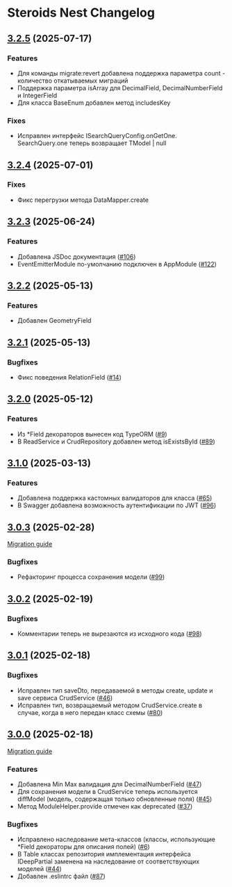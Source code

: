 # Steroids Nest Changelog

## [3.2.5](https://github.com/steroids/nest/compare/3.2.4...3.2.5) (2025-07-17)

### Features

-  Для команды migrate:revert добавлена поддержка параметра count - количество откатываемых миграций
- Поддержка параметра isArray для DecimalField, DecimalNumberField и IntegerField
- Для класса BaseEnum добавлен метод includesKey 

### Fixes

-  Исправлен интерфейс ISearchQueryConfig.onGetOne. SearchQuery.one теперь возвращает TModel | null

## [3.2.4](https://github.com/steroids/nest/compare/3.2.3...3.2.4) (2025-07-01)

### Fixes

-  Фикс перегрузки метода DataMapper.create

## [3.2.3](https://github.com/steroids/nest/compare/3.2.2...3.2.3) (2025-06-24)

### Features

-  Добавлена JSDoc документация ([#106](https://gitlab.kozhindev.com/steroids/steroids-nest/-/issues/106))
-  EventEmitterModule по-умолчанию подключен в AppModule ([#122](https://gitlab.kozhindev.com/steroids/steroids-nest/-/issues/122))

## [3.2.2](https://github.com/steroids/nest/compare/3.2.1...3.2.2) (2025-05-13)

### Features

-   Добавлен GeometryField

## [3.2.1](https://github.com/steroids/nest/compare/3.2.0...3.2.1) (2025-05-13)

### Bugfixes

-   Фикс поведения RelationField ([#14](https://gitlab.kozhindev.com/steroids/steroids-nest/-/issues/14))

## [3.2.0](https://github.com/steroids/nest/compare/3.1.0...3.2.0) (2025-05-12)

### Features

-   Из *Field декораторов вынесен код TypeORM ([#9](https://gitlab.kozhindev.com/steroids/steroids-nest/-/issues/9))
-   В ReadService и CrudRepository добавлен метод isExistsById ([#89](https://gitlab.kozhindev.com/steroids/steroids-nest/-/issues/89))

## [3.1.0](https://github.com/steroids/nest/compare/3.0.3...3.1.0) (2025-03-13)

### Features

-   Добавлена поддержка кастомных валидаторов для класса ([#65](https://gitlab.kozhindev.com/steroids/steroids-nest/-/issues/65))
-   В Swagger добавлена возможность аутентификации по JWT ([#96](https://gitlab.kozhindev.com/steroids/steroids-nest/-/issues/96))

## [3.0.3](https://github.com/steroids/nest/compare/3.0.2...3.0.3) (2025-02-28)

[Migration guide](docs/MigrationGuide.md#303-2024-02-28)

### Bugfixes

-   Рефакторинг процесса сохранения модели ([#99](https://gitlab.kozhindev.com/steroids/steroids-nest/-/issues/99))

## [3.0.2](https://github.com/steroids/nest/compare/3.0.1...3.0.2) (2025-02-19)

### Bugfixes

-   Комментарии теперь не вырезаются из исходного кода ([#98](https://gitlab.kozhindev.com/steroids/steroids-nest/-/issues/98))

## [3.0.1](https://github.com/steroids/nest/compare/3.0.0...3.0.1) (2025-02-18)

### Bugfixes

-   Исправлен тип saveDto, передаваемой в методы create, update и save сервиса CrudService ([#46](https://gitlab.kozhindev.com/steroids/steroids-nest/-/issues/46))
-   Исправлен тип, возвращаемый методом CrudService.create в случае, когда в него передан класс схемы ([#80](https://gitlab.kozhindev.com/steroids/steroids-nest/-/issues/80))

## [3.0.0](https://github.com/steroids/nest/compare/2.2.1...3.0.0) (2025-02-18)

[Migration guide](docs/MigrationGuide.md#300-2024-02-18)

### Features

-   Добавлена Min Max валидация для DecimalNumberField ([#47](https://gitlab.kozhindev.com/steroids/steroids-nest/-/issues/47))
-   Для сохранения модели в CrudService теперь используется diffModel (модель, содержащая только обновленные поля) ([#45](https://gitlab.kozhindev.com/steroids/steroids-nest/-/issues/45))
-   Метод ModuleHelper.provide отмечен как deprecated ([#37](https://gitlab.kozhindev.com/steroids/steroids-nest/-/issues/37))

### Bugfixes

-   Исправлено наследование мета-классов (классы, использующие *Field декораторы для описания полей) ([#6](https://gitlab.kozhindev.com/steroids/steroids-nest/-/issues/6))
-   В Table классах репозитория имплементация интерфейса IDeepPartial заменена на наследование от соответствующих моделей ([#44](https://gitlab.kozhindev.com/steroids/steroids-nest/-/issues/44))
-   Добавлен .eslintrc файл ([#87](https://gitlab.kozhindev.com/steroids/steroids-nest/-/issues/87))
